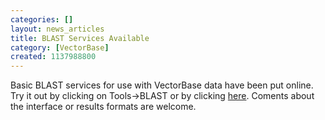```yaml
---
categories: []
layout: news_articles
title: BLAST Services Available
category: [VectorBase]
created: 1137988800
---
```

Basic BLAST services for use with VectorBase data have been put online. Try it out by clicking on Tools->BLAST or by clicking <a href="/blast/">here</a>. Coments about the interface or results formats are welcome.
